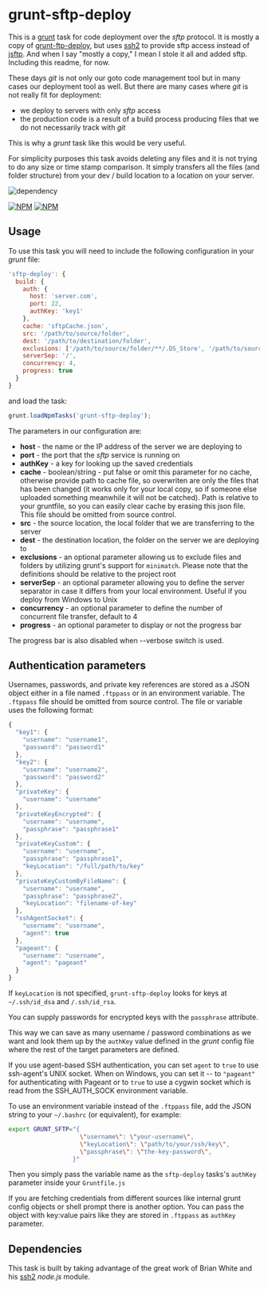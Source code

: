 # grunt-sftp-deploy

This is a [grunt](https://github.com/gruntjs/grunt) task for code deployment over the _sftp_ protocol. It is mostly a copy of [grunt-ftp-deploy](https://github.com/zonak/grunt-ftp-deploy), but uses [ssh2](https://github.com/mscdex/ssh2) to provide sftp access instead of [jsftp](https://github.com/sergi/jsftp). And when I say "mostly a copy," I mean I stole it all and added sftp. Including this readme, for now.

These days _git_ is not only our goto code management tool but in many cases our deployment tool as well. But there are many cases where _git_ is not really fit for deployment:

- we deploy to servers with only _sftp_ access
- the production code is a result of a build process producing files that we do not necessarily track with _git_

This is why a _grunt_ task like this would be very useful.

For simplicity purposes this task avoids deleting any files and it is not trying to do any size or time stamp comparison. It simply transfers all the files (and folder structure) from your dev / build location to a location on your server.

![dependency](https://david-dm.org/thrashr888/grunt-sftp-deploy.svg)

[![NPM](https://nodei.co/npm/grunt-sftp-deploy.png?downloads=true&downloadRank=true&stars=true)](https://nodei.co/npm/grunt-sftp-deploy/) [![NPM](https://nodei.co/npm-dl/grunt-sftp-deploy.png?months=9&height=3)](https://nodei.co/npm/grunt-sftp-deploy/)

## Usage

To use this task you will need to include the following configuration in your _grunt_ file:

```javascript
'sftp-deploy': {
  build: {
    auth: {
      host: 'server.com',
      port: 22,
      authKey: 'key1'
    },
    cache: 'sftpCache.json',
    src: '/path/to/source/folder',
    dest: '/path/to/destination/folder',
    exclusions: ['/path/to/source/folder/**/.DS_Store', '/path/to/source/folder/**/Thumbs.db', 'dist/tmp'],
    serverSep: '/',
    concurrency: 4,
    progress: true
  }
}
```

and load the task:

```javascript
grunt.loadNpmTasks('grunt-sftp-deploy');
```

The parameters in our configuration are:

- **host** - the name or the IP address of the server we are deploying to
- **port** - the port that the _sftp_ service is running on
- **authKey** - a key for looking up the saved credentials
- **cache** - boolean/string - put false or omit this parameter for no cache, otherwise provide path to cache file, so overwriten are only the files that has been changed (it works only for your local copy, so if someone else uploaded something meanwhile it will not be catched). Path is relative to your gruntfile, so you can easily clear cache by erasing this json file. This file should be omitted from source control.
- **src** - the source location, the local folder that we are transferring to the server
- **dest** - the destination location, the folder on the server we are deploying to
- **exclusions** - an optional parameter allowing us to exclude files and folders by utilizing grunt's support for `minimatch`. Please note that the definitions should be relative to the project root
- **serverSep** - an optional parameter allowing you to define the server separator in case it differs from your local environment. Useful if you deploy from Windows to Unix
- **concurrency** - an optional parameter to define the number of concurrent file transfer, default to 4
- **progress** - an optional parameter to display or not the progress bar

The progress bar is also disabled when --verbose switch is used.


## Authentication parameters

Usernames, passwords, and private key references are stored as a JSON object either in a file named `.ftppass` or in an environment variable.
The `.ftppass` file should be omitted from source control. The file or variable uses the following format:

```javascript
{
  "key1": {
    "username": "username1",
    "password": "password1"
  },
  "key2": {
    "username": "username2",
    "password": "password2"
  },
  "privateKey": {
    "username": "username"
  },
  "privateKeyEncrypted": {
    "username": "username",
    "passphrase": "passphrase1"
  },
  "privateKeyCustom": {
    "username": "username",
    "passphrase": "passphrase1",
    "keyLocation": "/full/path/to/key"
  },
  "privateKeyCustomByFileName": {
    "username": "username",
    "passphrase": "passphrase2",
    "keyLocation": "filename-of-key"
  },
  "sshAgentSocket": {
    "username": "username",
    "agent": true
  },
  "pageant": {
    "username": "username",
    "agent": "pageant"
  }
}
```

If `keyLocation` is not specified, `grunt-sftp-deploy` looks for keys at `~/.ssh/id_dsa` and `/.ssh/id_rsa`.

You can supply passwords for encrypted keys with the `passphrase` attribute.

This way we can save as many username / password combinations as we want and look them up by the `authKey` value defined in the _grunt_ config file where the rest of the target parameters are defined.

If you use agent-based SSH authentication, you can set `agent` to `true` to use ssh-agent's UNIX socket. When on Windows, you can set it -- to `"pageant"` for authenticating with Pageant or to `true` to use a cygwin socket which is read from the SSH_AUTH_SOCK environment variable.

To use an environment variable instead of the `.ftppass` file, add the JSON string to your `~/.bashrc` (or equivalent), for example:
```bash
export GRUNT_SFTP="{
                    \"username\": \"your-username\",
                    \"keyLocation\": \"path/to/your/ssh/key\",
                    \"passphrase\": \"the-key-password\",
                  }"
```

Then you simply pass the variable name as the `sftp-deploy` tasks's `authKey` parameter inside your `Gruntfile.js`

If you are fetching credentials from different sources like internal grunt config objects or shell prompt there is another option. You can pass the object with key:value pairs like they are stored in `.ftppass` as `authKey` parameter.

## Dependencies

This task is built by taking advantage of the great work of Brian White and his [ssh2](https://github.com/mscdex/ssh2) _node.js_ module.

